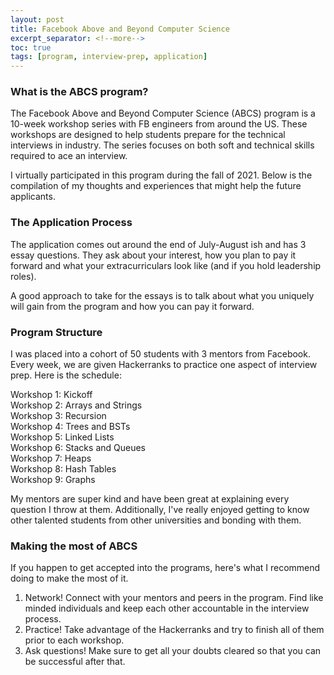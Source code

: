 ```yaml
---
layout: post
title: Facebook Above and Beyond Computer Science
excerpt_separator: <!--more-->
toc: true
tags: [program, interview-prep, application]
---
```

### What is the ABCS program?

The Facebook Above and Beyond Computer Science (ABCS) program is a 10-week workshop series with FB engineers from around the US. These workshops are designed to help students prepare for the technical interviews in industry. The series focuses on both soft and technical skills required to ace an interview.
<!--more-->
I virtually participated in this program during the fall of 2021. Below is the compilation of my thoughts and experiences that might help the future applicants. 

### The Application Process

The application comes out around the end of July-August ish and has 3 essay questions. They ask about your interest, how you plan to pay it forward and what your extracurriculars look like (and if you hold leadership roles). 

A good approach to take for the essays is to talk about what you uniquely will gain from the program and how you can pay it forward. 

### Program Structure

I was placed into a cohort of 50 students with 3 mentors from Facebook. Every week, we are given Hackerranks to practice one aspect of interview prep. Here is the schedule:

Workshop 1: Kickoff  
Workshop 2: Arrays and Strings  
Workshop 3: Recursion  
Workshop 4: Trees and BSTs  
Workshop 5: Linked Lists  
Workshop 6: Stacks and Queues  
Workshop 7: Heaps  
Workshop 8: Hash Tables  
Workshop 9: Graphs  

My mentors are super kind and have been great at explaining every question I throw at them. Additionally, I've really enjoyed getting to know other talented students from other universities and bonding with them. 

### Making the most of ABCS

If you happen to get accepted into the programs, here's what I recommend doing to make the most of it. 

1. Network! Connect with your mentors and peers in the program. Find like minded individuals and keep each other accountable in the interview process. 
2. Practice! Take advantage of the Hackerranks and try to finish all of them prior to each workshop. 
3. Ask questions! Make sure to get all your doubts cleared so that you can be successful after that.
